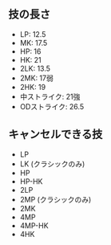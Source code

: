 ## 技の長さ

- LP: 12.5
- MK: 17.5
- HP: 16
- HK: 21
- 2LK: 13.5
- 2MK: 17弱
- 2HK: 19
- 中ストライク: 21強
- ODストライク: 26.5

## キャンセルできる技

- LP
- LK (クラシックのみ)
- HP
- HP-HK
- 2LP
- 2MP (クラシックのみ)
- 2MK
- 4MP
- 4MP-HK
- 4HK
